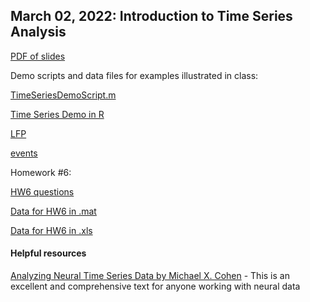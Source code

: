 ## March 02, 2022: Introduction to Time Series Analysis 

[PDF of slides](./time_series_analysis.pdf)

Demo scripts and data files for examples illustrated in class:

[TimeSeriesDemoScript.m](./TimeSeriesDemoScript.m)

[Time Series Demo in R](./20220302_time_series_demo.R)

[LFP](https://www.dropbox.com/s/bq49dwq0jva1swh/LFP.txt?dl=0)

[events](./events.txt)

Homework #6:

[HW6 questions](./HW6.docx)

[Data for HW6 in .mat](./HW6data.mat)

[Data for HW6 in .xls](./HW6data.xlsx)

#### Helpful resources

[Analyzing Neural Time Series Data by Michael X. Cohen](https://mitpress.mit.edu/books/analyzing-neural-time-series-data) - This is an excellent and comprehensive text for anyone working with neural data
